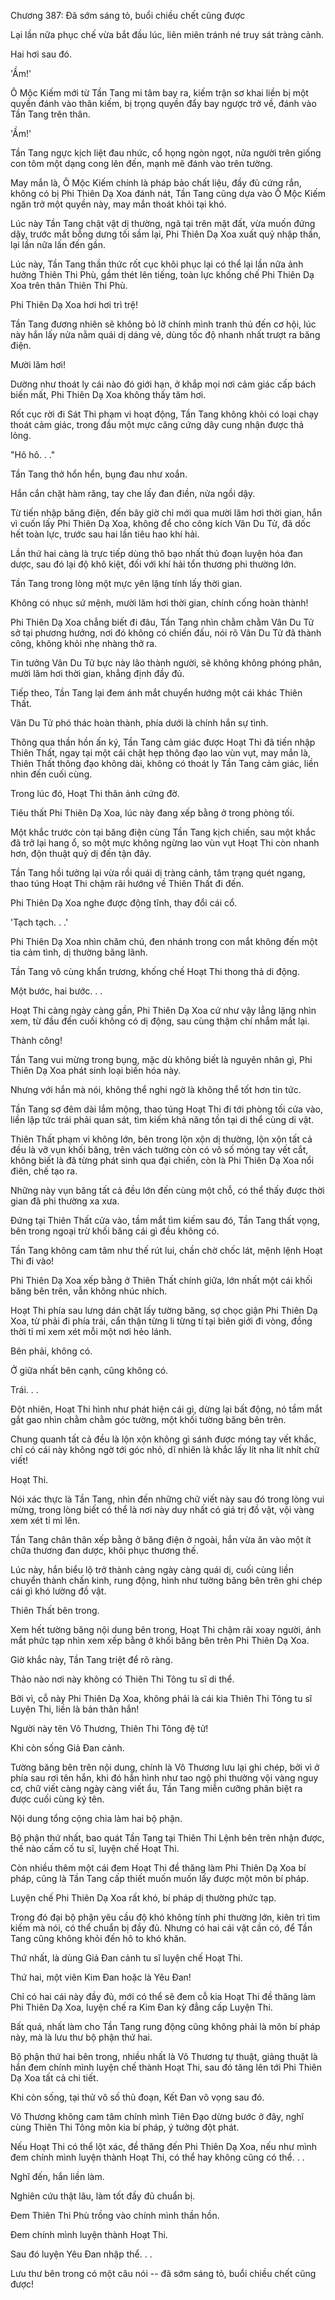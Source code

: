 




Chương 387: Đã sớm sáng tỏ, buổi chiều chết cũng được


Lại lần nữa phục chế vừa bắt đầu lúc, liên miên tránh né truy sát tràng cảnh.

Hai hơi sau đó.

'Ầm!'

Ô Mộc Kiếm mới từ Tần Tang mi tâm bay ra, kiếm trận sơ khai liền bị một quyền đánh vào thân kiếm, bị trọng quyền đẩy bay ngược trở về, đánh vào Tần Tang trên thân.

'Ầm!'

Tần Tang ngực kịch liệt đau nhức, cổ họng ngòn ngọt, nửa người trên giống con tôm một dạng cong lên đến, mạnh mẽ đánh vào trên tường.

May mắn là, Ô Mộc Kiếm chính là pháp bảo chất liệu, đầy đủ cứng rắn, không có bị Phi Thiên Dạ Xoa đánh nát, Tần Tang cũng dựa vào Ô Mộc Kiếm ngăn trở một quyền này, may mắn thoát khỏi tại khó.

Lúc này Tần Tang chật vật dị thường, ngã tại trên mặt đất, vừa muốn đứng dậy, trước mắt bỗng dưng tối sầm lại, Phi Thiên Dạ Xoa xuất quỷ nhập thần, lại lần nữa lấn đến gần.

Lúc này, Tần Tang thần thức rốt cục khôi phục lại có thể lại lần nữa ảnh hưởng Thiên Thi Phù, gầm thét lên tiếng, toàn lực khống chế Phi Thiên Dạ Xoa trên thân Thiên Thi Phù.

Phi Thiên Dạ Xoa hơi hơi trì trệ!

Tần Tang đương nhiên sẽ không bỏ lỡ chính mình tranh thủ đến cơ hội, lúc này hắn lấy nửa nằm quái dị dáng vẻ, dùng tốc độ nhanh nhất trượt ra băng điện.

Mười lăm hơi!

Dường như thoát ly cái nào đó giới hạn, ở khắp mọi nơi cảm giác cấp bách biến mất, Phi Thiên Dạ Xoa không thấy tăm hơi.

Rốt cục rời đi Sát Thi phạm vi hoạt động, Tần Tang không khỏi có loại chạy thoát cảm giác, trong đầu một mực căng cứng dây cung nhận được thả lỏng.

"Hô hô. . ."

Tần Tang thở hổn hển, bụng đau như xoắn.

Hắn cắn chặt hàm răng, tay che lấy đan điền, nửa ngồi dậy.

Từ tiến nhập băng điện, đến bây giờ chỉ mới qua mười lăm hơi thời gian, hắn vì cuốn lấy Phi Thiên Dạ Xoa, không để cho công kích Vân Du Tử, đã dốc hết toàn lực, trước sau hai lần tiêu hao khí hải.

Lần thứ hai càng là trực tiếp dùng thô bạo nhất thủ đoạn luyện hóa đan dược, sau đó lại độ khô kiệt, đối với khí hải tổn thương phi thường lớn.

Tần Tang trong lòng một mực yên lặng tính lấy thời gian.

Không có nhục sứ mệnh, mười lăm hơi thời gian, chính cống hoàn thành!

Phi Thiên Dạ Xoa chẳng biết đi đâu, Tần Tang nhìn chằm chằm Vân Du Tử sở tại phương hướng, nơi đó không có chiến đấu, nói rõ Vân Du Tử đã thành công, không khỏi nhẹ nhàng thở ra.

Tin tưởng Vân Du Tử bực này lão thành người, sẽ không không phóng phân, mười lăm hơi thời gian, khẳng định đầy đủ.

Tiếp theo, Tần Tang lại đem ánh mắt chuyển hướng một cái khác Thiên Thất.

Vân Du Tử phó thác hoàn thành, phía dưới là chính hắn sự tình.

Thông qua thần hồn ấn ký, Tần Tang cảm giác được Hoạt Thi đã tiến nhập Thiên Thất, ngay tại một cái chật hẹp thông đạo lao vùn vụt, may mắn là, Thiên Thất thông đạo không dài, không có thoát ly Tần Tang cảm giác, liền nhìn đến cuối cùng.

Trong lúc đó, Hoạt Thi thân ảnh cứng đờ.

Tiêu thất Phi Thiên Dạ Xoa, lúc này đang xếp bằng ở trong phòng tối.

Một khắc trước còn tại băng điện cùng Tần Tang kịch chiến, sau một khắc đã trở lại hang ổ, so một mực không ngừng lao vùn vụt Hoạt Thi còn nhanh hơn, độn thuật quỷ dị đến tận đây.

Tần Tang hồi tưởng lại vừa rồi quái dị tràng cảnh, tâm trạng quét ngang, thao túng Hoạt Thi chậm rãi hướng về Thiên Thất đi đến.

Phi Thiên Dạ Xoa nghe được động tĩnh, thay đổi cái cổ.

'Tạch tạch. . .'

Phi Thiên Dạ Xoa nhìn chăm chú, đen nhánh trong con mắt không đến một tia cảm tình, dị thường băng lãnh.

Tần Tang vô cùng khẩn trương, khống chế Hoạt Thi thong thả di động.

Một bước, hai bước. . .

Hoạt Thi càng ngày càng gần, Phi Thiên Dạ Xoa cứ như vậy lẳng lặng nhìn xem, từ đầu đến cuối không có dị động, sau cùng thậm chí nhắm mắt lại.

Thành công!

Tần Tang vui mừng trong bụng, mặc dù không biết là nguyên nhân gì, Phi Thiên Dạ Xoa phát sinh loại biến hóa này.

Nhưng với hắn mà nói, không thể nghi ngờ là không thể tốt hơn tin tức.

Tần Tang sợ đêm dài lắm mộng, thao túng Hoạt Thi đi tới phòng tối cửa vào, liền lập tức trái phải quan sát, tìm kiếm khả năng tồn tại di thể cùng di vật.

Thiên Thất phạm vi không lớn, bên trong lộn xộn dị thường, lộn xộn tất cả đều là vỡ vụn khối băng, trên vách tường còn có vô số móng tay vết cắt, không biết là đã từng phát sinh qua đại chiến, còn là Phi Thiên Dạ Xoa nổi điên, chế tạo ra.

Những này vụn băng tất cả đều lớn đến cùng một chỗ, có thể thấy được thời gian đã phi thường xa xưa.

Đứng tại Thiên Thất cửa vào, tầm mắt tìm kiếm sau đó, Tần Tang thất vọng, bên trong ngoại trừ khối băng cái gì đều không có.

Tần Tang không cam tâm như thế rút lui, chần chờ chốc lát, mệnh lệnh Hoạt Thi đi vào!

Phi Thiên Dạ Xoa xếp bằng ở Thiên Thất chính giữa, lớn nhất một cái khối băng bên trên, vẫn không nhúc nhích.

Hoạt Thi phía sau lưng dán chặt lấy tường băng, sợ chọc giận Phi Thiên Dạ Xoa, từ phải đi phía trái, cẩn thận từng li từng tí tại biên giới đi vòng, đồng thời tỉ mỉ xem xét mỗi một nơi hẻo lánh.

Bên phải, không có.

Ở giữa nhất bên cạnh, cũng không có.

Trái. . .

Đột nhiên, Hoạt Thi hình như phát hiện cái gì, dừng lại bất động, nó tầm mắt gắt gao nhìn chằm chằm góc tường, một khối tường băng bên trên.

Chung quanh tất cả đều là lộn xộn không gì sánh được móng tay vết khắc, chỉ có cái này không ngờ tới góc nhỏ, dĩ nhiên là khắc lấy lít nha lít nhít chữ viết!

Hoạt Thi.

Nói xác thực là Tần Tang, nhìn đến những chữ viết này sau đó trong lòng vui mừng, trong lòng biết có thể là nơi này duy nhất có giá trị đồ vật, vội vàng xem xét tỉ mỉ lên.

Tần Tang chân thân xếp bằng ở băng điện ở ngoài, hắn vừa ăn vào một ít chữa thương đan dược, khôi phục thương thế.

Lúc này, hắn biểu lộ trở thành càng ngày càng quái dị, cuối cùng liền chuyển thành chấn kinh, rung động, hình như tường băng bên trên ghi chép cái gì khó lường đồ vật.

Thiên Thất bên trong.

Xem hết tường băng nội dung bên trong, Hoạt Thi chậm rãi xoay người, ánh mắt phức tạp nhìn xem xếp bằng ở khối băng bên trên Phi Thiên Dạ Xoa.

Giờ khắc này, Tần Tang triệt để rõ ràng.

Thảo nào nơi này không có Thiên Thi Tông tu sĩ di thể.

Bởi vì, cỗ này Phi Thiên Dạ Xoa, không phải là cái kia Thiên Thi Tông tu sĩ Luyện Thi, liền là bản thân hắn!

Người này tên Vô Thương, Thiên Thi Tông đệ tử!

Khi còn sống Giả Đan cảnh.

Tường băng bên trên nội dung, chính là Vô Thương lưu lại ghi chép, bởi vì ở phía sau rơi tên hắn, khi đó hắn hình như tao ngộ phi thường vội vàng nguy cơ, chữ viết càng ngày càng viết ẩu, Tần Tang miễn cưỡng phân biệt ra được cuối cùng ký tên.

Nội dung tổng cộng chia làm hai bộ phận.

Bộ phận thứ nhất, bao quát Tần Tang tại Thiên Thi Lệnh bên trên nhận được, thế nào cấm cố tu sĩ, luyện chế Hoạt Thi.

Còn nhiều thêm một cái đem Hoạt Thi đề thăng làm Phi Thiên Dạ Xoa bí pháp, cũng là Tần Tang cấp thiết muốn muốn lấy được một môn bí pháp.

Luyện chế Phi Thiên Dạ Xoa rất khó, bí pháp dị thường phức tạp.

Trong đó đại bộ phận yêu cầu độ khó không tính phi thường lớn, kiên trì tìm kiếm mà nói, có thể chuẩn bị đầy đủ. Nhưng có hai cái vật cần có, để Tần Tang cũng không khỏi đến hô to khó khăn.

Thứ nhất, là dùng Giả Đan cảnh tu sĩ luyện chế Hoạt Thi.

Thứ hai, một viên Kim Đan hoặc là Yêu Đan!

Chỉ có hai cái này đầy đủ, mới có thể sẽ đem cỗ kia Hoạt Thi đề thăng làm Phi Thiên Dạ Xoa, luyện chế ra Kim Đan kỳ đẳng cấp Luyện Thi.

Bất quá, nhất làm cho Tần Tang rung động cũng không phải là môn bí pháp này, mà là lưu thư bộ phận thứ hai.

Bộ phận thứ hai bên trong, nhiều nhất là Vô Thương tự thuật, giảng thuật là hắn đem chính mình luyện chế thành Hoạt Thi, sau đó tăng lên tới Phi Thiên Dạ Xoa tất cả chi tiết.

Khi còn sống, tại thử vô số thủ đoạn, Kết Đan vô vọng sau đó.

Vô Thương không cam tâm chính mình Tiên Đạo dừng bước ở đây, nghĩ cùng Thiên Thi Tông môn kia bí pháp, ý tưởng đột phát.

Nếu Hoạt Thi có thể lột xác, đề thăng đến Phi Thiên Dạ Xoa, nếu như mình đem chính mình luyện thành Hoạt Thi, có thể hay không cũng có thể. . .

Nghĩ đến, hắn liền làm.

Nghiên cứu thật lâu, làm tốt đầy đủ chuẩn bị.

Đem Thiên Thi Phù trồng vào chính mình thần hồn.

Đem chính mình luyện thành Hoạt Thi.

Sau đó luyện Yêu Đan nhập thể. . .

Lưu thư bên trong có một câu nói -- đã sớm sáng tỏ, buổi chiều chết cũng được!




